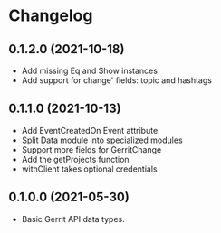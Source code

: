 # Changelog

## 0.1.2.0 (2021-10-18)

- Add missing Eq and Show instances
- Add support for change' fields: topic and hashtags

## 0.1.1.0 (2021-10-13)

- Add EventCreatedOn Event attribute
- Split Data module into specialized modules
- Support more fields for GerritChange
- Add the getProjects function
- withClient takes optional credentials

## 0.1.0.0 (2021-05-30)

- Basic Gerrit API data types.
